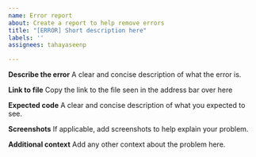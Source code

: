 ```yaml
---
name: Error report
about: Create a report to help remove errors
title: "[ERROR] Short description here"
labels: ''
assignees: tahayaseenp

---
```


**Describe the error**
A clear and concise description of what the error is.

**Link to file**
Copy the link to the file seen in the address bar over here

**Expected code**
A clear and concise description of what you expected to see.

**Screenshots**
If applicable, add screenshots to help explain your problem.

**Additional context**
Add any other context about the problem here.
